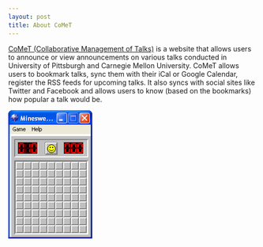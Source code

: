 ```yaml
---
layout: post
title: About CoMeT
---
```


[CoMeT (Collaborative Management of Talks)](http://halley.exp.sis.pitt.edu/comet/index.do) is a website that allows users to announce or view announcements on various talks conducted in University of Pittsburgh and Carnegie Mellon University.
CoMeT allows users to bookmark talks, sync them with their iCal or Google Calendar, register the RSS feeds for upcoming talks. It also syncs with social sites like Twitter and Facebook and allows users to know (based on the bookmarks) how popular a talk would be.

![Image of CoMeT wesite](https://raw.githubusercontent.com/ss37/Minesweeper/gh-pages/public/images/minesweeper_windows.png)